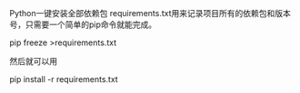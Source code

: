 Python一键安装全部依赖包
requirements.txt用来记录项目所有的依赖包和版本号，只需要一个简单的pip命令就能完成。

pip freeze >requirements.txt

然后就可以用

pip install -r requirements.txt
